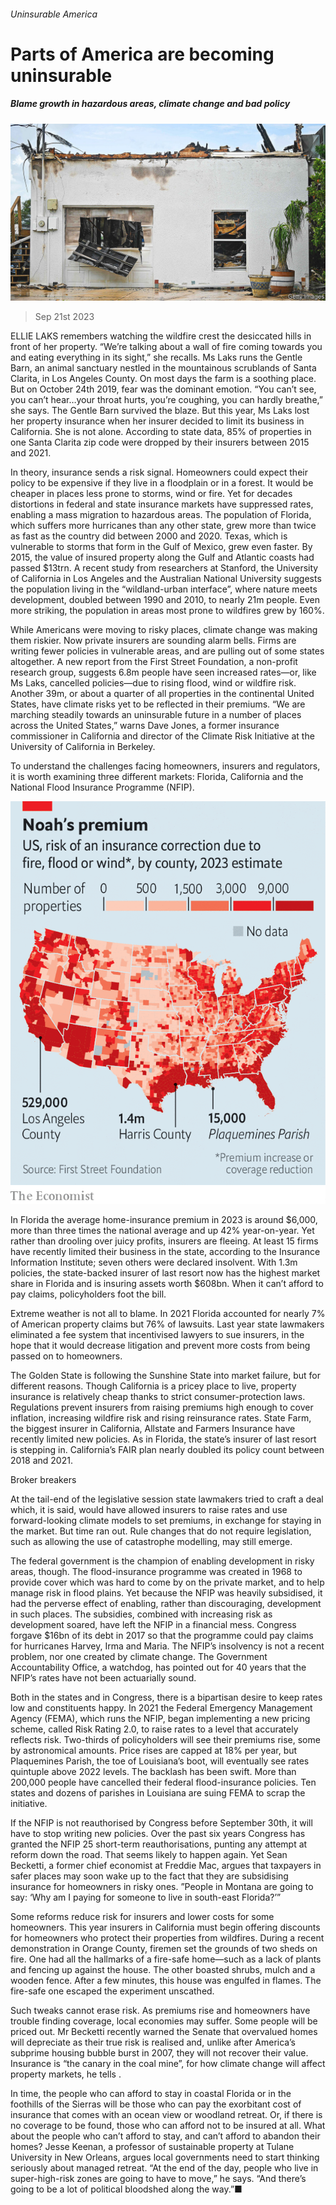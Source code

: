 ###### Uninsurable America

# Parts of America are becoming uninsurable 

##### Blame growth in hazardous areas, climate change and bad policy 

![image](images/20230923_USP002.jpg) 

> Sep 21st 2023 

ELLIE LAKS remembers watching the wildfire crest the desiccated hills in front of her property. “We’re talking about a wall of fire coming towards you and eating everything in its sight,” she recalls. Ms Laks runs the Gentle Barn, an animal sanctuary nestled in the mountainous scrublands of Santa Clarita, in Los Angeles County. On most days the farm is a soothing place. But on October 24th 2019, fear was the dominant emotion. “You can’t see, you can’t hear…your throat hurts, you’re coughing, you can hardly breathe,” she says. The Gentle Barn survived the blaze. But this year, Ms Laks lost her property insurance when her insurer decided to limit its business in California. She is not alone. According to state data, 85% of properties in one Santa Clarita zip code were dropped by their insurers between 2015 and 2021.

In theory, insurance sends a risk signal. Homeowners could expect their policy to be expensive if they live in a floodplain or in a forest. It would be cheaper in places less prone to storms, wind or fire. Yet for decades distortions in federal and state insurance markets have suppressed rates, enabling a mass migration to hazardous areas. The population of Florida, which suffers more hurricanes than any other state, grew more than twice as fast as the country did between 2000 and 2020. Texas, which is vulnerable to storms that form in the Gulf of Mexico, grew even faster. By 2015, the value of insured property along the Gulf and Atlantic coasts had passed $13trn. A recent study from researchers at Stanford, the University of California in Los Angeles and the Australian National University suggests the population living in the “wildland-urban interface”, where nature meets development, doubled between 1990 and 2010, to nearly 21m people. Even more striking, the population in areas most prone to wildfires grew by 160%. 

While Americans were moving to risky places, climate change was making them riskier. Now private insurers are sounding alarm bells. Firms are writing fewer policies in vulnerable areas, and are pulling out of some states altogether. A new report from the First Street Foundation, a non-profit research group, suggests 6.8m people have seen increased rates—or, like Ms Laks, cancelled policies—due to rising flood, wind or wildfire risk. Another 39m, or about a quarter of all properties in the continental United States, have climate risks yet to be reflected in their premiums. “We are marching steadily towards an uninsurable future in a number of places across the United States,” warns Dave Jones, a former insurance commissioner in California and director of the Climate Risk Initiative at the University of California in Berkeley.

To understand the challenges facing homeowners, insurers and regulators, it is worth examining three different markets: Florida, California and the National Flood Insurance Programme (NFIP). 

![image](images/20230923_USM940.png) 


In Florida the average home-insurance premium in 2023 is around $6,000, more than three times the national average and up 42% year-on-year. Yet rather than drooling over juicy profits, insurers are fleeing. At least 15 firms have recently limited their business in the state, according to the Insurance Information Institute; seven others were declared insolvent. With 1.3m policies, the state-backed insurer of last resort now has the highest market share in Florida and is insuring assets worth $608bn. When it can’t afford to pay claims, policyholders foot the bill. 

Extreme weather is not all to blame. In 2021 Florida accounted for nearly 7% of American property claims but 76% of lawsuits. Last year state lawmakers eliminated a fee system that incentivised lawyers to sue insurers, in the hope that it would decrease litigation and prevent more costs from being passed on to homeowners. 

The Golden State is following the Sunshine State into market failure, but for different reasons. Though California is a pricey place to live, property insurance is relatively cheap thanks to strict consumer-protection laws. Regulations prevent insurers from raising premiums high enough to cover inflation, increasing wildfire risk and rising reinsurance rates. State Farm, the biggest insurer in California, Allstate and Farmers Insurance have recently limited new policies. As in Florida, the state’s insurer of last resort is stepping in. California’s FAIR plan nearly doubled its policy count between 2018 and 2021. 

Broker breakers

At the tail-end of the legislative session state lawmakers tried to craft a deal which, it is said, would have allowed insurers to raise rates and use forward-looking climate models to set premiums, in exchange for staying in the market. But time ran out. Rule changes that do not require legislation, such as allowing the use of catastrophe modelling, may still emerge.

The federal government is the champion of enabling development in risky areas, though. The flood-insurance programme was created in 1968 to provide cover which was hard to come by on the private market, and to help manage risk in flood plains. Yet because the NFIP was heavily subsidised, it had the perverse effect of enabling, rather than discouraging, development in such places. The subsidies, combined with increasing risk as development soared, have left the NFIP in a financial mess. Congress forgave $16bn of its debt in 2017 so that the programme could pay claims for hurricanes Harvey, Irma and Maria. The NFIP’s insolvency is not a recent problem, nor one created by climate change. The Government Accountability Office, a watchdog, has pointed out for 40 years that the NFIP’s rates have not been actuarially sound. 

Both in the states and in Congress, there is a bipartisan desire to keep rates low and constituents happy. In 2021 the Federal Emergency Management Agency (FEMA), which runs the NFIP, began implementing a new pricing scheme, called Risk Rating 2.0, to raise rates to a level that accurately reflects risk. Two-thirds of policyholders will see their premiums rise, some by astronomical amounts. Price rises are capped at 18% per year, but Plaquemines Parish, the toe of Louisiana’s boot, will eventually see rates quintuple above 2022 levels. The backlash has been swift. More than 200,000 people have cancelled their federal flood-insurance policies. Ten states and dozens of parishes in Louisiana are suing FEMA to scrap the initiative. 

If the NFIP is not reauthorised by Congress before September 30th, it will have to stop writing new policies. Over the past six years Congress has granted the NFIP 25 short-term reauthorisations, punting any attempt at reform down the road. That seems likely to happen again. Yet Sean Becketti, a former chief economist at Freddie Mac, argues that taxpayers in safer places may soon wake up to the fact that they are subsidising insurance for homeowners in risky ones. ”People in Montana are going to say: ‘Why am I paying for someone to live in south-east Florida?’”

Some reforms reduce risk for insurers and lower costs for some homeowners. This year insurers in California must begin offering discounts for homeowners who protect their properties from wildfires. During a recent demonstration in Orange County, firemen set the grounds of two sheds on fire. One had all the hallmarks of a fire-safe home—such as a lack of plants and fencing up against the house. The other boasted shrubs, mulch and a wooden fence. After a few minutes, this house was engulfed in flames. The fire-safe one escaped the experiment unscathed.

Such tweaks cannot erase risk. As premiums rise and homeowners have trouble finding coverage, local economies may suffer. Some people will be priced out. Mr Becketti recently warned the Senate that overvalued homes will depreciate as their true risk is realised and, unlike after America’s subprime housing bubble burst in 2007, they will not recover their value. Insurance is “the canary in the coal mine”, for how climate change will affect property markets, he tells . 

In time, the people who can afford to stay in coastal Florida or in the foothills of the Sierras will be those who can pay the exorbitant cost of insurance that comes with an ocean view or woodland retreat. Or, if there is no coverage to be found, those who can afford not to be insured at all. What about the people who can’t afford to stay, and can’t afford to abandon their homes? Jesse Keenan, a professor of sustainable property at Tulane University in New Orleans, argues local governments need to start thinking seriously about managed retreat. “At the end of the day, people who live in super-high-risk zones are going to have to move,” he says. “And there’s going to be a lot of political bloodshed along the way.”■


